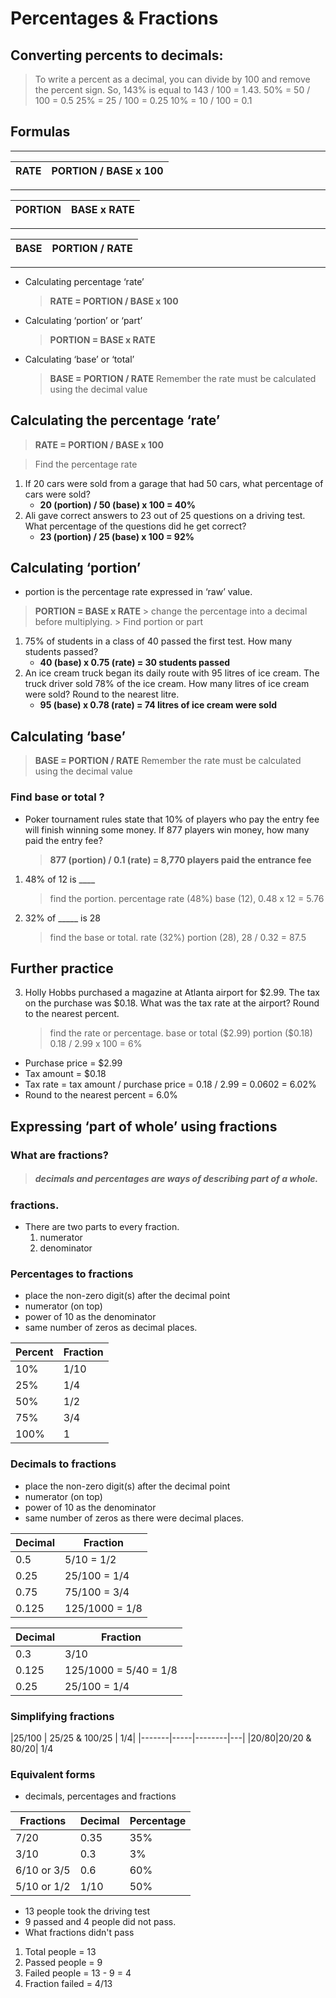 # Percentages & Fractions
## Converting percents to decimals:
>To write a percent as a decimal, you can divide by 100 and remove the percent sign. So, 143% is equal to 143 / 100 = 1.43.
50% = 50 / 100 = 0.5
25% = 25 / 100 = 0.25
10% = 10 / 100 = 0.1


## Formulas

---
|RATE 	|PORTION / BASE  x 100|
|--|--|

---
|PORTION|BASE x RATE|
|--|--|
---
|BASE|  PORTION / RATE|
|--|--|

---
- Calculating percentage ‘rate’ 
    > **RATE = PORTION / BASE x 100**
- Calculating ‘portion’ or ‘part’
    > **PORTION = BASE x RATE** 
- Calculating ‘base’ or ‘total’ 
    > **BASE = PORTION / RATE**
    Remember the rate must be calculated using the decimal value
## Calculating the percentage ‘rate’  

> **RATE = PORTION / BASE x 100**

> Find the percentage rate 

1. If 20 cars were sold from a garage that had 50 cars, what percentage of cars were sold? 
   - **20 (portion) / 50 (base) x 100 = 40%**
2. Ali gave correct answers to 23 out of 25 questions on a driving test. What percentage of the questions did he get correct? 
   - **23 (portion) / 25 (base) x 100 = 92%**



## Calculating ‘portion’ 
   - portion is the percentage rate expressed in ‘raw’ value. 
> **PORTION = BASE x RATE** 
    > change the percentage into a decimal before multiplying. 
    > Find portion or part

1. 75% of students in a class of 40 passed the first test. How many students passed? 
   - **40 (base) x 0.75 (rate) = 30 students passed**
2. An ice cream truck began its daily route with 95 litres of ice cream. The truck driver sold 78% of the ice cream. How many litres of ice cream were sold? Round to the nearest litre. 
   - **95 (base) x 0.78 (rate) = 74 litres of ice cream were sold**

## Calculating ‘base’  
> **BASE = PORTION / RATE**
Remember the rate must be calculated using the decimal value

### Find base or total ?
- Poker tournament rules state that 10% of players who pay the entry fee will finish winning some money. If 877 players win money, how many paid the entry fee? 
    >**877 (portion) / 0.1 (rate) = 8,770 players paid the entrance fee**
1. 48% of 12 is ____
    > find the portion. 
    > percentage rate (48%)
    > base (12), 
    > 0.48 x 12 = 5.76
2. 32% of _____ is 28 
    > find the base or total. 
    > rate (32%) 
    > portion (28),
    > 28 / 0.32 = 87.5


## Further practice

3. Holly Hobbs purchased a magazine at Atlanta airport for \$2.99. The tax on the purchase was \$0.18. What was the tax rate at the airport? Round to the nearest percent. 
    > find the rate or percentage. 
    > base or total (\$2.99) 
    > portion (\$0.18)
    > 0.18 / 2.99 x 100 =  6%

- Purchase price = $2.99
- Tax amount = $0.18
- Tax rate = tax amount / purchase price = 0.18 / 2.99 = 0.0602 = 6.02%
- Round to the nearest percent = 6.0%



## Expressing ‘part of whole’ using fractions


### What are fractions? 
> ##### decimals and percentages are ways of describing part of a whole. 

### fractions. 

- There are two parts to every fraction. 
  1. numerator 
  2. denominator 


### Percentages to fractions

- place the non-zero digit(s) after the decimal point
- numerator (on top)
- power of 10 as the denominator 
- same number of zeros as decimal places. 

Percent | Fraction
------- | --------
10%     | 1/10
25%     | 1/4
50%     | 1/2
75%     | 3/4
100%    | 1

### Decimals to fractions 

- place the non-zero digit(s) after the decimal point
- numerator (on top) 
- power of 10 as the denominator
- same number of zeros as there were decimal places. 

Decimal | Fraction
------- | --------
0.5    | 5/10 = 1/2
0.25   | 25/100 = 1/4
0.75   | 75/100 = 3/4
0.125  | 125/1000 = 1/8

Decimal | Fraction
------- | --------
0.3 | 3/10
0.125 | 125/1000 = 5/40 = 1/8
0.25 | 25/100 = 1/4



### Simplifying fractions

|25/100 | 25/25 & 100/25  | 1/4|
|-------|-----|--------|---|
|20/80|20/20 & 80/20| 1/4



### Equivalent forms 

- decimals, percentages and fractions

Fractions| Decimal |  Percentage|
------------|---------|-------------
| 7/20      |0.35     |35%
|3/10       | 0.3     |3%
|6/10 or 3/5|0.6      |60%
|5/10 or 1/2|1/10     |50%


- 13 people took the driving test 
- 9 passed and  4 people did not pass. 
- What fractions didn't pass

1. Total people = 13
2. Passed people = 9
3. Failed people = 13 - 9 = 4
4. Fraction failed = 4/13